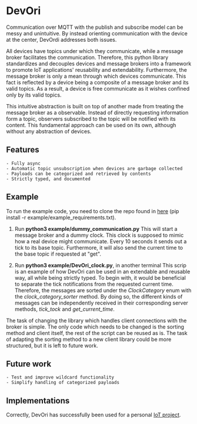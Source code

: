 # DevOri

Communication over MQTT with the publish and subscribe model can be messy and unintuitive. 
By instead orienting communication with the device at the center, DevOrdi addresses both issues. 

All devices have topics under which they communicate, while a message broker facilitates the communication. Therefore, this python library standardizes and decouples devices and message brokers into a framework to promote IoT applications' reusability and extendability. Furthermore, the message broker is only a mean through which devices communicate. This fact is reflected by a device being a composite of a message broker and its valid topics. As a result, a device is free communicate as it wishes confined only by its valid topics. 

This intuitive abstraction is built on top of another made from treating the message broker as a observable. Instead of directly requesting information form a topic, observers subscribed to the topic will be notified with its content. This fundamental approach can be used on its own, although without any abstraction of devices. 

## Features
    - Fully async
    - Automatic topic unsubscription when devices are garbage collected
    - Payloads can be categorized and retrieved by contents 
    - Strictly typed, and documented

## Example
To run the example code, you need to clone the repo found in [here](example/example_requirements.txt) (pip install -r example/example_requirements.txt). 
1. Run **python3 example/dummy_communication.py** 
This will start a message broker and a dummy clock. This clock is supposed to mimic how a real device might communicate. Every 10 seconds it sends out a tick to its base topic. Furthermore, it will also send the current time to the base topic if requested at "get".

2. Run **python3 example/DevOri_clock.py**, in another terminal
This scrip is an example of how DevOri can be used in an extendable and reusable way, all while being strictly typed. To begin with, it would  be beneficial to separate the tick notifications from the requested current time. Therefore, the messages are sorted under the *ClockCategory* enum with the *clock_category_sorter* method. By doing so, the different kinds of messages can be independently received in their corresponding server methods, *tick_tock* and *get_current_time*. 

The task of changing the library which handles client connections with the broker is simple. The only code which needs to be changed is the sorting method and client itself, the rest of the script can be reused as is. The task of adapting the sorting method to a new client library could be more structured, but it is left to future work. 


## Future work
    - Test and improve wildcard functionality
    - Simplify handling of categorized payloads 

## Implementations
Correctly, DevOri has successfully been used for a personal [IoT project](https://github.com/Datavetenskapsdivisionen/monaden-iot).

